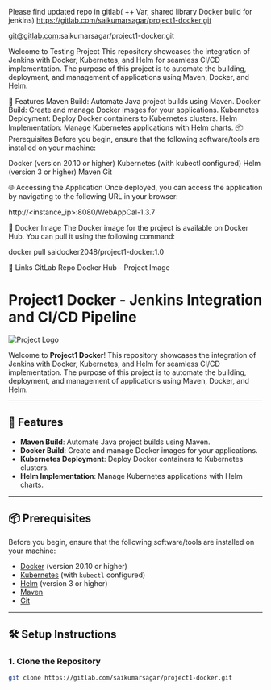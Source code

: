 Please find updated repo in gitlab( ++ Var, shared library Docker build for jenkins)
https://gitlab.com/saikumarsagar/project1-docker.git


git@gitlab.com:saikumarsagar/project1-docker.git




Welcome to Testing Project This repository showcases the integration of Jenkins with Docker, Kubernetes, and Helm for seamless CI/CD implementation. The purpose of this project is to automate the building, deployment, and management of applications using Maven, Docker, and Helm.

🚀 Features
Maven Build: Automate Java project builds using Maven.
Docker Build: Create and manage Docker images for your applications.
Kubernetes Deployment: Deploy Docker containers to Kubernetes clusters.
Helm Implementation: Manage Kubernetes applications with Helm charts.
📦 Prerequisites
Before you begin, ensure that the following software/tools are installed on your machine:

Docker (version 20.10 or higher)
Kubernetes (with kubectl configured)
Helm (version 3 or higher)
Maven
Git

🌐 Accessing the Application
Once deployed, you can access the application by navigating to the following URL in your browser:

http://<instance_ip>:8080/WebAppCal-1.3.7

🐳 Docker Image
The Docker image for the project is available on Docker Hub. You can pull it using the following command:

docker pull saidocker2048/project1-docker:1.0


🔗 Links
GitLab Repo
Docker Hub - Project Image


# Project1 Docker - Jenkins Integration and CI/CD Pipeline

![Project Logo](link_to_logo_image)

Welcome to **Project1 Docker**! This repository showcases the integration of Jenkins with Docker, Kubernetes, and Helm for seamless CI/CD implementation. The purpose of this project is to automate the building, deployment, and management of applications using Maven, Docker, and Helm.

---

## 🚀 Features

- **Maven Build**: Automate Java project builds using Maven.
- **Docker Build**: Create and manage Docker images for your applications.
- **Kubernetes Deployment**: Deploy Docker containers to Kubernetes clusters.
- **Helm Implementation**: Manage Kubernetes applications with Helm charts.

---

## 📦 Prerequisites

Before you begin, ensure that the following software/tools are installed on your machine:

- [Docker](https://www.docker.com/get-started) (version 20.10 or higher)
- [Kubernetes](https://kubernetes.io/docs/tasks/tools/install-kubectl/) (with `kubectl` configured)
- [Helm](https://helm.sh/docs/intro/install/) (version 3 or higher)
- [Maven](https://maven.apache.org/install.html)
- [Git](https://git-scm.com/)

---

## 🛠️ Setup Instructions

### 1. **Clone the Repository**

```bash
git clone https://gitlab.com/saikumarsagar/project1-docker.git

